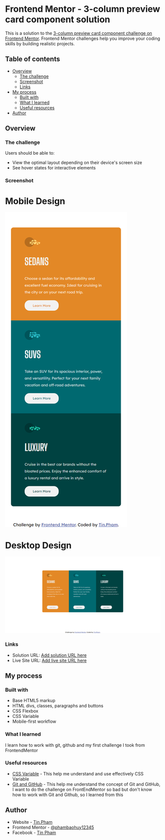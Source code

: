 # Frontend Mentor - 3-column preview card component solution

This is a solution to the [3-column preview card component challenge on Frontend Mentor](https://www.frontendmentor.io/challenges/3column-preview-card-component-pH92eAR2-). Frontend Mentor challenges help you improve your coding skills by building realistic projects. 

## Table of contents

- [Overview](#overview)
  - [The challenge](#the-challenge)
  - [Screenshot](#screenshot)
  - [Links](#links)
- [My process](#my-process)
  - [Built with](#built-with)
  - [What I learned](#what-i-learned)
  - [Useful resources](#useful-resources)
- [Author](#author)

## Overview

### The challenge

Users should be able to:

- View the optimal layout depending on their device's screen size
- See hover states for interactive elements

### Screenshot

# Mobile Design
![](./screenshot/mobile-design.png)

# Desktop Design
![](./screenshot/desktop-design.png)

### Links

- Solution URL: [Add solution URL here](https://www.frontendmentor.io/solutions/mobilefirst-solution-using-css-flexbox-vmQl9JXOY)
- Live Site URL: [Add live site URL here](https://pensive-johnson-68c709.netlify.app)

## My process

### Built with

- Base HTML5 markup
- HTML divs, classes, paragraphs and buttons
- CSS Flexbox
- CSS Variable
- Mobile-first workflow

### What I learned

I learn how to work with git, github and my first challenge I took from FrontendMentor



### Useful resources

- [CSS Variable](https://www.youtube.com/watch?v=PHO6TBq_auI&list=PL4-IK0AVhVjOT2KBB5TSbD77OmfHvtqUim) - This help me understand and use effectively CSS Variable
- [Git and GitHub](https://www.youtube.com/watch?v=BCQHnlnPusY&list=PLRqwX-V7Uu6ZF9C0YMKuns9sLDzK6zoiV) - This help me understand the concept of Git and GitHub, I want to do the challenge on FrontEndMentor so bad but don't know how to work with Git and Github, so I learned from this

## Author

- Website - [Tin.Pham](https://github.com/tin-pham)
- Frontend Mentor - [@phambaohuy12345](https://www.frontendmentor.io/profile/phambaohuy12345)
- Facebook - [Tin Pham](https://www.facebook.com/joseph.webdev)

